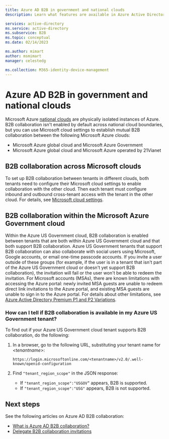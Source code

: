 ```yaml
---
title: Azure AD B2B in government and national clouds
description: Learn what features are available in Azure Active Directory B2B collaboration in US Government and national clouds 

services: active-directory
ms.service: active-directory
ms.subservice: B2B
ms.topic: conceptual
ms.date: 02/14/2023

ms.author: mimart
author: msmimart
manager: celestedg

ms.collection: M365-identity-device-management
---
```


# Azure AD B2B in government and national clouds

Microsoft Azure [national clouds](../develop/authentication-national-cloud.md) are physically isolated instances of Azure. B2B collaboration isn't enabled by default across national cloud boundaries, but you can use Microsoft cloud settings to establish mutual B2B collaboration between the following Microsoft Azure clouds:

- Microsoft Azure global cloud and Microsoft Azure Government
- Microsoft Azure global cloud and Microsoft Azure operated by 21Vianet

## B2B collaboration across Microsoft clouds

To set up B2B collaboration between tenants in different clouds, both tenants need to configure their Microsoft cloud settings to enable collaboration with the other cloud. Then each tenant must configure inbound and outbound cross-tenant access with the tenant in the other cloud. For details, see [Microsoft cloud settings](cross-cloud-settings.md).

## B2B collaboration within the Microsoft Azure Government cloud

Within the Azure US Government cloud, B2B collaboration is enabled between tenants that are both within Azure US Government cloud and that both support B2B collaboration. Azure US Government tenants that support B2B collaboration can also collaborate with social users using Microsoft, Google accounts, or email one-time passcode accounts. If you invite a user outside of these groups (for example, if the user is in a tenant that isn't part of the Azure US Government cloud or doesn't yet support B2B collaboration), the invitation will fail or the user won't be able to redeem the invitation. For Microsoft accounts (MSAs), there are known limitations with accessing the Azure portal: newly invited MSA guests are unable to redeem direct link invitations to the Azure portal, and existing MSA guests are unable to sign in to the Azure portal. For details about other limitations, see [Azure Active Directory Premium P1 and P2 Variations](../../azure-government/compare-azure-government-global-azure.md#azure-active-directory-premium-p1-and-p2).

### How can I tell if B2B collaboration is available in my Azure US Government tenant?
To find out if your Azure US Government cloud tenant supports B2B collaboration, do the following:

1. In a browser, go to the following URL, substituting your tenant name for *&lt;tenantname&gt;*:

   `https://login.microsoftonline.com/<tenantname>/v2.0/.well-known/openid-configuration`

2. Find `"tenant_region_scope"` in the JSON response:

   - If `"tenant_region_scope":"USGOV”` appears, B2B is supported.
   - If `"tenant_region_scope":"USG"` appears, B2B is not supported.

## Next steps

See the following articles on Azure AD B2B collaboration:

- [What is Azure AD B2B collaboration?](what-is-b2b.md)
- [Delegate B2B collaboration invitations](external-collaboration-settings-configure.md)